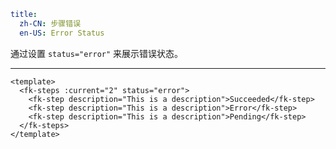 ```yaml
title:
  zh-CN: 步骤错误
  en-US: Error Status
```


通过设置 `status="error"` 来展示错误状态。

---


```vue { "component": true } 
<template>
  <fk-steps :current="2" status="error">
    <fk-step description="This is a description">Succeeded</fk-step>
    <fk-step description="This is a description">Error</fk-step>
    <fk-step description="This is a description">Pending</fk-step>
  </fk-steps>
</template>
```

